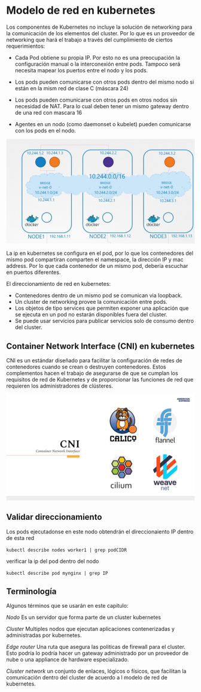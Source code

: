 # Modelo de red en kubernetes

Los componentes de Kubernetes no incluye la solución de networking para la comunicación de los elementos del cluster. Por lo que es un proveedor de networking que hará el trabajo a través del cumplimiento de ciertos requerimientos:

- Cada Pod obtiene su propia IP.
Por esto no es una preocupación la configuración manual o la interconexión entre pods. Tampoco será necesita mapear los puertos entre el nodo y los pods.

- Los pods pueden comunicarse con otros pods dentro del mismo nodo si están en la mism red de clase C (máscara 24)
  
- Los pods pueden comunicarse con otros pods en otros nodos sin necesidad de NAT. Para lo cual deben tener un mismo gateway dentro de una red con mascara 16
  
- Agentes en un nodo (como daemonset o kubelet) pueden comunicarse con los pods en el nodo.

![Pods Networking](..img/../../img/pods_networking.jpg) 

La ip en kubernetes se configura en el pod, por lo que los contenedores del mismo pod compartiran comparten el namespace, la dirección IP y mac address. Por lo que cada contenedor de un mismo pod, debería escuchar en puertos diferentes.

El direccionamiento de red en kubernetes:

- Contenedores dentro de un mismo pod se comunican via loopback.
- Un cluster de networking provee la comunicación entre pods.
- Los objetos de tipo services que permiten exponer una aplicación que se ejecuta en un pod no estarán disponibles fuera del cluster.
- Se puede usar servicios para publicar servicios solo de consumo dentro del cluster.

## Container Network Interface (CNI) en kubernetes

CNI es un estándar diseñado para facilitar la configuración de redes de contenedores cuando se crean o destruyen contenedores. Estos complementos hacen el trabajo de asegurarse de que se cumplan los requisitos de red de Kubernetes y de proporcionar las funciones de red que requieren los administradores de clústeres.

![cni](..img/../../img/cni.jpg)

## Validar direccionamiento 

Los pods ejecutadonse en este nodo obtendrán el direccionaiento IP dentro de esta red

`kubectl describe nodes worker1 | grep podCIDR `

verificar la ip del pod dentro del nodo

`kubectl describe pod mynginx | grep IP`

## Terminología

Algunos términos que se usarán en este capítulo:

*Nodo* Es un servidor que forma parte de un cluster kubernetes

*Cluster* Multiples nodos que ejecutan aplicaciones contenerizadas y administradas por kubernetes.

*Edge router* Una ruta que asegura las politicas de firewall para el cluster. Esto podría lo podría hacer un gateway administrado por un proveedor de nube o una appliance de hardware especializado.

*Cluster network* un conjunto de enlaces, lógicos o físicos, que facilitan la comunicación dentro del cluster de acuerdo a l modelo de red de kubernetes.
